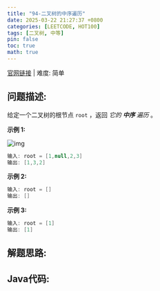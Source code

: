 ```yaml
---
title: "94-二叉树的中序遍历"
date: 2025-03-22 21:27:37 +0800
categories: [LEETCODE, HOT100]
tags: [二叉树, 中等]
pin: false
toc: true
math: true
---
```


[官网链接](https://leetcode.cn/problems/binary-tree-inorder-traversal/) \| 难度: 简单

## 问题描述: 

给定一个二叉树的根节点 `root` ，返回 *它的 **中序** 遍历* 。

**示例 1:**

![img](../assets/img/posts/p94_0.jpg)

```java
输入: root = [1,null,2,3]
输出: [1,3,2]
```

**示例 2:**

```java
输入: root = []
输出: []
```

**示例 3:**

```java
输入: root = [1]
输出: [1]
```

## 解题思路: 



## Java代码: 

